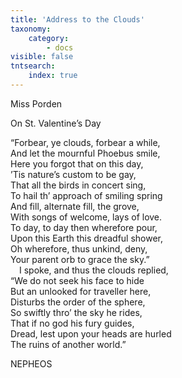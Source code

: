 ```yaml
---
title: 'Address to the Clouds'
taxonomy:
    category:
        - docs
visible: false
tntsearch:
    index: true
---
```


<div class="author">Miss Porden</div>

<span class="title">On St. Valentine’s Day</span>

“Forbear, ye clouds, forbear a while,  
And let the mournful Phoebus smile,  
Here you forgot that on this day,  
’Tis nature’s custom to be gay,  
That all the birds in concert sing,  
To hail th’ approach of smiling spring  
And fill, alternate fill, the grove,  
With songs of welcome, lays of love.  
To day, to day then wherefore pour,  
Upon this Earth this dreadful shower,  
Oh wherefore, thus unkind, deny,  
Your parent orb to grace the sky.”  
&emsp;I spoke, and thus the clouds replied,  
“We do not seek his face to hide  
But an unlooked for traveller here,  
Disturbs the order of the sphere,  
So swiftly thro’ the sky he rides,  
That if no god his fury guides,  
Dread, lest upon your heads are hurled  
The ruins of another world.”

NEPHEOS